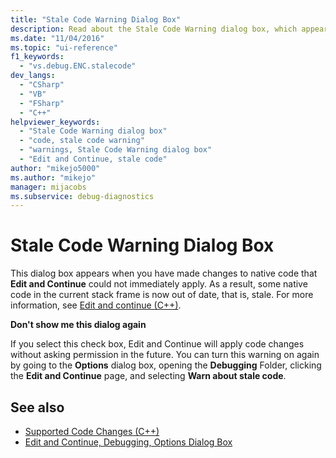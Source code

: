```yaml
---
title: "Stale Code Warning Dialog Box"
description: Read about the Stale Code Warning dialog box, which appears when you've made changes to native code that Edit and Continue couldn't immediately apply.
ms.date: "11/04/2016"
ms.topic: "ui-reference"
f1_keywords:
  - "vs.debug.ENC.stalecode"
dev_langs:
  - "CSharp"
  - "VB"
  - "FSharp"
  - "C++"
helpviewer_keywords:
  - "Stale Code Warning dialog box"
  - "code, stale code warning"
  - "warnings, Stale Code Warning dialog box"
  - "Edit and Continue, stale code"
author: "mikejo5000"
ms.author: "mikejo"
manager: mijacobs
ms.subservice: debug-diagnostics
---
```

# Stale Code Warning Dialog Box

This dialog box appears when you have made changes to native code that **Edit and Continue** could not immediately apply. As a result, some native code in the current stack frame is now out of date, that is, stale. For more information, see [Edit and continue (C++)](edit-and-continue-visual-cpp.md).

**Don't show me this dialog again**

If you select this check box, Edit and Continue will apply code changes without asking permission in the future. You can turn this warning on again by going to the **Options** dialog box, opening the **Debugging** Folder, clicking the **Edit and Continue** page, and selecting **Warn about stale code**.

## See also

- [Supported Code Changes (C++)](supported-code-changes-cpp.md)
- [Edit and Continue, Debugging, Options Dialog Box](edit-and-continue.md)